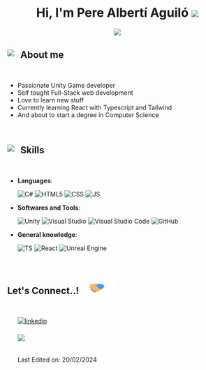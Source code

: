 
<h1 align="center"><b>Hi, I'm Pere Albertí Aguiló </b><img src="https://media.giphy.com/media/hvRJCLFzcasrR4ia7z/giphy.gif" width="35"></h1>

<p align="center">
 <img src="https://readme-typing-svg.herokuapp.com?font=Time+New+Roman&color=cyan&size=25&center=true&vCenter=true&width=1000&height=100&duration=3000&lines=Unity+Game+Developer,;Full+Stack+Web+Developer">
</p>

	
## <picture><img align="left" src = "https://img.icons8.com/?size=100&id=14313&format=png&color=FFFFFF" width = 30px></picture> **About me**


<br>

- Passionate Unity Game developer
- Self tought Full-Stack web development
- Love to learn new stuff
- Currently learning React with Typescript and Tailwind
- And about to start a degree in Computer Science

<br>

## <img align="left" src="https://img.icons8.com/?size=100&id=16786&format=png&color=FFFFFF" width ="30"><b>Skills</b>
<br>

<p align="center">

- **Languages**:
    
    ![C#](https://img.shields.io/badge/C%23-%23823085.svg?style=for-the-badge&logo=cplusplus&logoColor=white)
    ![HTML5](https://img.shields.io/badge/HTML5-%23E34F26?style=for-the-badge&logo=html5&logoColor=fff)
    ![CSS](https://img.shields.io/badge/CSS-%231572B6?style=for-the-badge&logo=css&logoColor=fff)
    ![JS](https://img.shields.io/badge/Java_Script-%23F7DF1E?style=for-the-badge&logo=javascript&logoColor=000)

    
- **Softwares and Tools**:

   ![Unity](https://img.shields.io/badge/Unity%20-%23FFFFFF.svg?style=for-the-badge&logo=unity&logoColor=000)
   ![Visual Studio](https://img.shields.io/badge/Visual%20Studio%20-%23AE7FE2.svg?style=for-the-badge&logo=vs&logoColor=000)
   ![Visual Studio Code](https://img.shields.io/badge/Visual%20Studio%20Code%20-%230078d7.svg?style=for-the-badge&logo=vscode&logoColor=000)
   ![GitHub](https://img.shields.io/badge/github-%23181717.svg?style=for-the-badge&logo=github&logoColor=white)


- **General knowledge**:

   ![TS](https://img.shields.io/badge/Type_Script-%23007ACC?style=for-the-badge&logo=typescript&logoColor=fff)
   ![React](https://img.shields.io/badge/react-%230081A3.svg?style=for-the-badge&logo=react&logoColor=white)
   ![Unreal Engine](https://img.shields.io/badge/unreal%20engine-%23000.svg?style=for-the-badge&logo=unrealengine&logoColor=white)

</p>


<br>

## <b> Let's Connect..!</b><img src="https://github.com/0xAbdulKhalid/0xAbdulKhalid/raw/main/assets/mdImages/handshake.gif" width ="80">
<br>
<div align='left'>

<ul>

<a href="https://linkedin.com/in/pere-albertí-aguiló-718083271" target="_blank">
<img src="https://img.shields.io/badge/linkedin-%2300acee.svg?color=405DE6&style=for-the-badge&logo=linkedin&logoColor=white" alt=linkedin style="margin-bottom: 5px;"/>
</a>

<br>
<br>

<img src="https://user-images.githubusercontent.com/73097560/115834477-dbab4500-a447-11eb-908a-139a6edaec5c.gif">

<br>
<br>

Last Edited on: 20/02/2024
